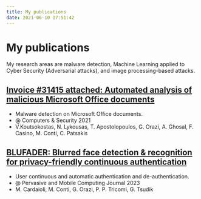 ```yaml
---
title: My publications
date: 2021-06-10 17:51:42
---
```


# My publications
My research areas are malware detection, Machine Learning applied to Cyber Security (Adversarial attacks), and image processing-based attacks.

## [Invoice #31415 attached: Automated analysis of malicious Microsoft Office documents](https://www.sciencedirect.com/science/article/pii/S0167404821004053)
- Malware detection on Microsoft Office documents.
- @ Computers & Security 2021
- V.Koutsokostas, N. Lykousas, T. Apostolopoulos, G. Orazi, A. Ghosal, F. Casino, M. Conti, C. Patsakis

## [BLUFADER: Blurred face detection & recognition for privacy-friendly continuous authentication](https://www.sciencedirect.com/science/article/pii/S1574119223000597)
- User continuous and automatic authentication and de-authentication.
- @ Pervasive and Mobile Computing Journal 2023
- M. Cardaioli, M. Conti, G. Orazi, P. P. Tricomi, G. Tsudik
